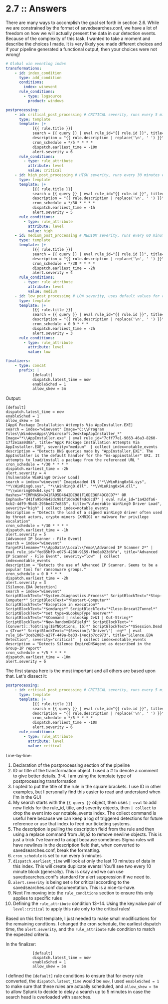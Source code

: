 # 2.7 :: Answers

There are many ways to accomplish the goal set forth in section 2.6. While we are constrained by the format of savedsearches.conf, we have a lot of freedom on how we will actually present the data in our detection events. Because of the complexity of this task, I wanted to take a moment and describe the choices I made. It is very likely you made different choices and if your pipeline generated a functional output, then your choices were not wrong!

```yaml
# Global win eventlog index
transformations:
    - id: index_condition
      type: add_condition
      conditions:
        index: winevent
      rule_conditions:
        - type: logsource
          product: windows

postprocessing:
    - id: critical_post_processing # CRITICAL severity, runs every 5 minutes with 10 minute lookback
      type: template
      template: |+
            [{{ rule.title }}]
            search = {{ query }} | eval rule_id="{{ rule.id }}", title="{{ rule.title }}", severity="{{rule.level}}"  | collect index=notable_events
            description = "{{ rule.description | replace('\n', ' ') }}"
            cron_schedule = */5 * * * *
            dispatch.earliest_time = -10m
            alert.severity = 6
      rule_conditions:
        - type: rule_attribute
          attribute: level
          value: critical
    - id: high_post_processing # HIGH severity, runs every 30 minutes with 1 hour lookback
      type: template
      template: |+
            [{{ rule.title }}]
            search = {{ query }} | eval rule_id="{{ rule.id }}", title="{{ rule.title }}", severity="{{rule.level}}" | collect index=notable_events
            description = "{{ rule.description | replace('\n', ' ') }}"
            cron_schedule = */30 * * * *
            dispatch.earliest_time = -1h
            alert.severity = 5
      rule_conditions:
        - type: rule_attribute
          attribute: level
          value: high
    - id: medium_post_processing # MEDIUM severity, runs every 60 minutes with 2 hour lookback
      type: template
      template: |+
            [{{ rule.title }}]
            search = {{ query }} | eval rule_id="{{ rule.id }}", title="{{ rule.title }}", severity="{{rule.level}}"  | collect index=notable_events
            description = "{{ rule.description | replace('\n', ' ') }}"
            cron_schedule = */30 * * * *
            dispatch.earliest_time = -2h
            alert.severity = 4
      rule_conditions:
        - type: rule_attribute
          attribute: level
          value: medium
    - id: low_post_processing # LOW severity, uses default values for cron and dispatch, suppress on hostname, filename, action for 24h
      type: template
      template: |+
            [{{ rule.title }}]
            search = {{ query }} | eval rule_id="{{ rule.id }}", title="{{ rule.title }}", severity="{{rule.level}}"  | collect index=notable_events
            description = "{{ rule.description | replace('\n', ' ') }}"
            cron_schedule = 0 0 * * *
            dispatch.earliest_time = -2h
            alert.severity = 3
      rule_conditions:
        - type: rule_attribute
          attribute: level
          value: low

finalizers:
    - type: concat
      prefix: |
            [default]
            dispatch.latest_time = now
            enableSched = 1
            allow_skew = 5m
```

Output:
```
[default]
dispatch.latest_time = now
enableSched = 1
allow_skew = 5m
[AppX Package Installation Attempts Via AppInstaller.EXE]
search = index="winevent" Image="C:\\Program Files\\WindowsApps\\Microsoft.DesktopAppInstaller_*" Image="*\\AppInstaller.exe" | eval rule_id="7cff77e1-9663-46a3-8260-17f2e1aa9d0a", title="AppX Package Installation Attempts Via AppInstaller.EXE", severity="medium"  | collect index=notable_events
description = "Detects DNS queries made by "AppInstaller.EXE". The AppInstaller is the default handler for the "ms-appinstaller" URI. It attempts to load/install a package from the referenced URL "
cron_schedule = */30 * * * *
dispatch.earliest_time = -2h
alert.severity = 4
[Vulnerable WinRing0 Driver Load]
search = index="winevent" ImageLoaded IN ("*\\WinRing0x64.sys", "*\\WinRing0.sys", "*\\WinRing0.dll", "*\\WinRing0x64.dll", "*\\winring00x64.sys") OR Hashes="*IMPHASH=D41FA95D4642DC981F10DE36F4DC8CD7*" OR Imphash="d41fa95d4642dc981f10de36f4dc8cd7" | eval rule_id="1a42dfa6-6cb2-4df9-9b48-295be477e835", title="Vulnerable WinRing0 Driver Load", severity="high" | collect index=notable_events
description = "Detects the load of a signed WinRing0 driver often used by threat actors, crypto miners (XMRIG) or malware for privilege escalation"
cron_schedule = */30 * * * *
dispatch.earliest_time = -1h
alert.severity = 5
[Advanced IP Scanner - File Event]
search = index="winevent" TargetFilename="*\\AppData\\Local\\Temp\\Advanced IP Scanner 2*" | eval rule_id="fed85bf9-e075-4280-9159-fbe8a023d6fa", title="Advanced IP Scanner - File Event", severity="low"  | collect index=notable_events
description = "Detects the use of Advanced IP Scanner. Seems to be a popular tool for ransomware groups."
cron_schedule = 0 0 * * *
dispatch.earliest_time = -2h
alert.severity = 3
[Silence.EDA Detection]
search = index="winevent" ScriptBlockText="*System.Diagnostics.Process*" ScriptBlockText="*Stop-Computer*" ScriptBlockText="*Restart-Computer*" ScriptBlockText="*Exception in execution*" ScriptBlockText="*$cmdargs*" ScriptBlockText="*Close-Dnscat2Tunnel*" ScriptBlockText="*set type=$LookupType`nserver*" ScriptBlockText="*$Command | nslookup 2>&1 | Out-String*" ScriptBlockText="*New-RandomDNSField*" ScriptBlockText="*[Convert]::ToString($SYNOptions, 16)*" ScriptBlockText="*$Session.Dead = $True*" ScriptBlockText="*$Session[\"Driver\"] -eq*" | eval rule_id="3ceb2083-a27f-449a-be33-14ec1b7cc973", title="Silence.EDA Detection", severity="critical"  | collect index=notable_events
description = "Detects Silence EmpireDNSAgent as described in the Group-IP report"
cron_schedule = */5 * * * *
dispatch.earliest_time = -10m
alert.severity = 6
```
The first stanza here is the most important and all others are based upon that. Let's dissect it:

```yaml
postprocessing:
    - id: critical_post_processing # CRITICAL severity, runs every 5 minutes with 10 minute lookback
      type: template
      template: |+
            [{{ rule.title }}]
            search = {{ query }} | eval rule_id="{{ rule.id }}", title="{{ rule.title }}", severity="{{rule.level}}"  | collect index=notable_events
            description = "{{ rule.description | replace('\n', ' ') }}"
            cron_schedule = */5 * * * *
            dispatch.earliest_time = -10m
            alert.severity = 6
      rule_conditions:
        - type: rule_attribute
          attribute: level
          value: critical
```

Line-by-line:
1. Declaration of the postprocessing section of the pipeline
2. ID or title of the transformation object. I used a # to denote a comment to give better details.
3-4. I am using the template type of postprocessing transformation
5. I opted to put the title of the rule in the square brackets. I use ID in other examples, but I personally find this easier to read and understand when I'm in the GUI
6. My search starts with the `{{ query }}` object, then uses `| eval` to add new fields for the rule_id, title, and severity objects, then `| collect` to drop the event into our notable_events index. The collect command is useful here because we can keep a log of triggered detections for future reference or use that index to feed our ticketing systems.
7. The description is pulling the description field from the rule and then using a replace command from Jinja2 to remove newline objects. This is just a trick I've learned to adapt because sometimes Sigma rules will have newlines in the description field that, when converted to savedsearches.conf, break the formatting.
8. `cron_schedule` is set to run every 5 minutes
9. `dispatch.earliest_time` will look at only the last 10 minutes of data in this index. This will create duplicate events! You'll see two every 10 minute block (generally). This is okay and we can use savedsearches.conf's standard for alert suppression if we need to.
10. `alert.severity` is being set `6` for critical according to the savedsearches.conf documentation. This is a nice-to-have.
11. Next I'm moving into the `rule_conditions` section to ensure this only applies to specific rules
12. Defining the `rule_attribute` condition
13+14. Using the key:value pair of `level:critical` to apply this rule only to the critical rules!

Based on this first template, I just needed to make small modifications for the remaining condtions. I changed the cron schedule, the earliest dispatch time, the `alert.severity`, and the `rule_attribute` rule condition to match the expected criteria.

In the finalizer: 
```
            [default]
            dispatch.latest_time = now
            enableSched = 1
            allow_skew = 5m
```
I defined the `[default]` rule conditions to ensure that for every rule converted, the `dispatch.latest_time` would be `now`, I used `enableSched = 1` to make sure that these rules are actually scheduled, and `allow_skew = 5m` to allow Splunk to decide to delay a search up to 5 minutes in case the search head is overloaded with searches.
